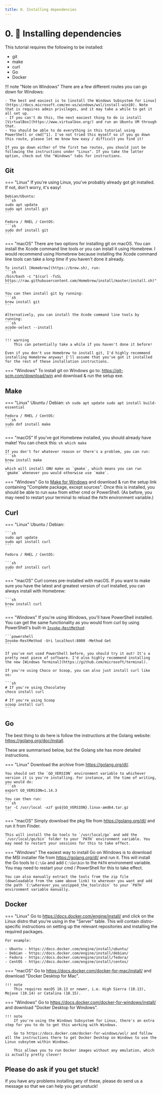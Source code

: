 ```yaml
---
title: 0. Installing dependencies
---
```


# 0. :construction: Installing dependencies

This tutorial requires the following to be installed:

- git
- make
- curl
- Go
- Docker

!!! note "Note on Windows"
    There are a few different routes you can go down for Windows:

    - The best and easiest is to [install the Windows Subsystem for Linux](https://docs.microsoft.com/en-us/windows/wsl/install-win10). Note that is requires admin privileges, and it may take a while to get it all set up.
    - If you can't do this, the next easiest thing to do is install [VirtualBox](https://www.virtualbox.org/) and run an Ubuntu VM through that.
    - You should be able to do everything in this tutorial using PowerShell or cmd[^1]. I've not tried this myself so if you go down this route, please let me know how easy / difficult you find it!

    If you go down either of the first two routes, you should just be following the instructions under "Linux". If you take the latter option, check out the "Windows" tabs for instructions.

[^1]: Don't use cmd though please, every time you open a cmd prompt, you make a Microsoft engineer cry :cry:

## Git

=== "Linux"
    If you're using Linux, you've probably already got git installed. If not, don't worry, it's easy!

    Debian/Ubuntu:
    ```sh
    sudo apt update
    sudo apt install git
    ```

    Fedora / RHEL / CentOS:
    ```sh
    sudo dnf install git
    ```

=== "macOS"
    There are two options for installing git on macOS. You can install the Xcode command line tools or you can install it using Homebrew. I would recommend using Homebrew because installing the Xcode command line tools can take a *long time* if you haven't done it already.

    To install [Homebrew](https://brew.sh), run:
    ```sh
    /bin/bash -c "$(curl -fsSL https://raw.githubusercontent.com/Homebrew/install/master/install.sh)"
    ```

    You can then install git by running:
    ```sh
    brew install git
    ```

    Alternatively, you can install the Xcode command line tools by running:
    ```sh
    xcode-select --install
    ```

    !!! warning
        This can potentially take a while if you haven't done it before!

    Even if you don't use Homebrew to install git, I'd highly recommend installing Homebrew anyway! I'll assume that you've got it installed for the rest of these installation instructions.

=== "Windows"
    To install git on Windows go to: https://git-scm.com/download/win and download & run the setup exe.

## Make

=== "Linux"
    Ubuntu / Debian:
    ```sh
    sudo apt update
    sudo apt install build-essential
    ```

    Fedora / RHEL / CentOS:
    ```sh
    sudo dnf install make
    ```

=== "macOS"
    If you've got Homebrew installed, you should already have make! You can check this:
    ```sh
    which make
    ```

    If you don't for whatever reason or there's a problem, you can run:
    ```sh
    brew install make
    ```
    which will install GNU make as `gmake`, which means you can run `gmake` whenever you would otherwise use `make`.

=== "Windows"
    Go to [Make for Windows](http://gnuwin32.sourceforge.net/packages/make.htm) and download & run the setup link containing "Complete package, except sources". Once this is installed, you should be able to run `make` from either cmd or PowerShell. (As before, you may need to restart your terminal to reload the `PATH` environment variable.)

## Curl

=== "Linux"
    Ubuntu / Debian:

    ```sh
    sudo apt update
    sudo apt install curl
    ```

    Fedora / RHEL / CentOS:

    ```sh
    sudo dnf install curl
    ```

=== "macOS"
    Curl comes pre-installed with macOS. If you want to make sure you have the latest and greatest version of curl installed, you can always install with Homebrew:

    ```sh
    brew install curl
    ```

=== "Windows"
    If you're using Windows, you'll have PowerShell installed. You can get the same functionality as you would from curl by using PowerShell's built-in [`Invoke-RestMethod`](https://discoposse.com/2012/06/30/powershell-invoke-restmethod-putting-the-curl-in-your-shell/):

    ```powershell
    Invoke-RestMethod -Uri localhost:8000 -Method Get
    ```

    If you've not used PowerShell before, you should try it out! It's a pretty neat piece of software. I'd also highly recommend installing the new [Windows Terminal](https://github.com/microsoft/terminal).

    If you're using Choco or Scoop, you can also just install curl like so:

    ```sh
    # If you're using Chocolatey
    choco install curl

    # If you're using Scoop
    scoop install curl
    ```

## Go

The best thing to do here is follow the instructions at the Golang website: https://golang.org/doc/install.

These are summarised below, but the Golang site has more detailed instructions.

=== "Linux"
    Download the archive from https://golang.org/dl/.
    
    You should set the `GO_VERSION` environment variable to whichever version it is you're installing. For instance, at the time of writing, you would do:
    ```sh
    export GO_VERSION=1.14.3
    ```
    You can then run:
    ```sh
    tar -C /usr/local -xzf go${GO_VERSION}.linux-amd64.tar.gz
    ```

=== "macOS"
    Simply download the pkg file from https://golang.org/dl/ and run it from Finder.

    This will install the Go tools to `/usr/local/go` and add the `/usr/local/go/bin` folder to your `PATH` environment variable. You may need to restart your sessions for this to take effect.

=== "Windows"
    The easiest way to install Go on Windows is to download the MSI installer file from https://golang.org/dl/ and run it. This will install the Go tools to `C:\Go` and add `C:\Go\bin` to the `PATH` environment variable. You may need to restart your cmd / PowerShell for this to take effect.

    You can also manually extract the tools from the zip file (downloadable from the same above link) to wherever you want and add the path `C:\wherever_you_unzipped_the_tools\bin` to your `PATH` environment variable manually.

## Docker

=== "Linux"
    Go to https://docs.docker.com/engine/install/ and click on the Linux distro that you're using in the "Server" table. This will contain distro-specific instructions on setting up the relevant repositories and installing the required packages.
    
    For example:

    - Ubuntu - https://docs.docker.com/engine/install/ubuntu/
    - Debian - https://docs.docker.com/engine/install/debian/
    - Fedora - https://docs.docker.com/engine/install/fedora/
    - CentOS - https://docs.docker.com/engine/install/centos/

=== "macOS"
    Go to https://docs.docker.com/docker-for-mac/install/ and download "Docker Desktop for Mac".

    !!! note
        This requires macOS 10.13 or newer, i.e. High Sierra (10.13), Mojave (10.14) or Catalina (10.15).

=== "Windows"
    Go to https://docs.docker.com/docker-for-windows/install/ and download "Docker Desktop for Windows".

    !!! note
        If you're using the Windows Subsystem for Linux, there's an extra step for you to do to get this working with Windows.

        Go to https://docs.docker.com/docker-for-windows/wsl/ and follow all the instructions there to get Docker Desktop on Windows to use the Linux subsytem within Windows.

        This allows you to run Docker images without any emulation, which is actually pretty clever!

## Please do ask if you get stuck!

If you have any problems installing any of these, please do send us a message so that we can help you get unstuck!
